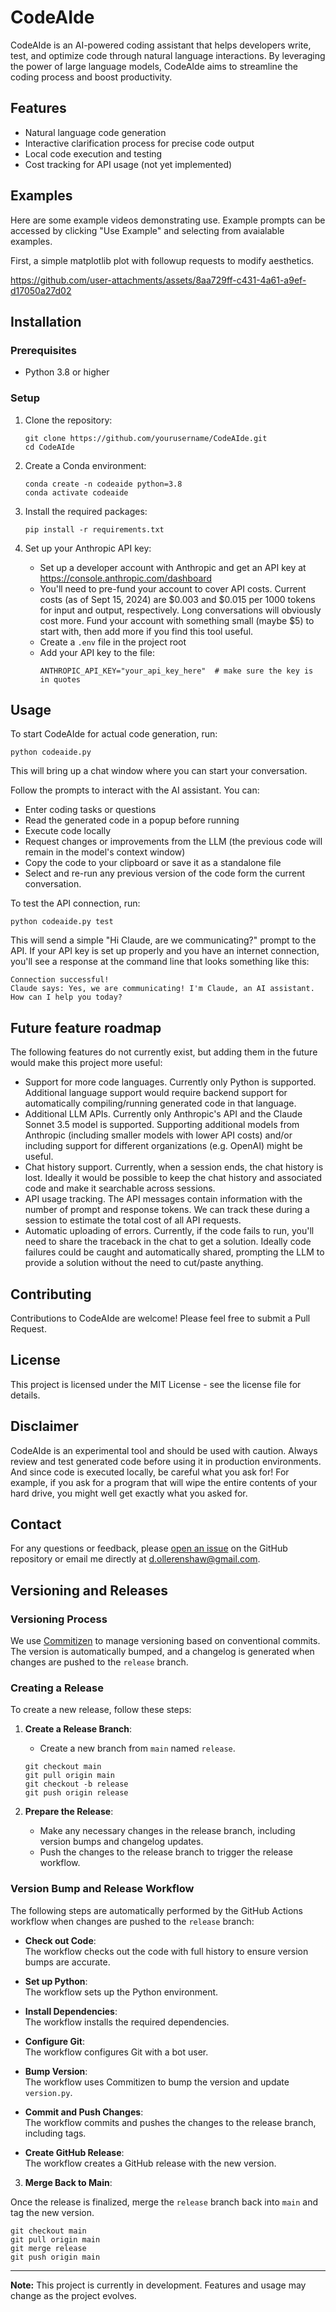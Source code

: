 # CodeAIde

CodeAIde is an AI-powered coding assistant that helps developers write, test, and optimize code through natural language interactions. By leveraging the power of large language models, CodeAIde aims to streamline the coding process and boost productivity.

## Features

- Natural language code generation
- Interactive clarification process for precise code output
- Local code execution and testing
- Cost tracking for API usage (not yet implemented)

## Examples

Here are some example videos demonstrating use. Example prompts can be accessed by clicking "Use Example" and selecting from avaialable examples.

First, a simple matplotlib plot with followup requests to modify aesthetics.  

https://github.com/user-attachments/assets/8aa729ff-c431-4a61-a9ef-d17050a27d02

## Installation

### Prerequisites

- Python 3.8 or higher

### Setup

1. Clone the repository:
   ```
   git clone https://github.com/yourusername/CodeAIde.git
   cd CodeAIde
   ```

2. Create a Conda environment:
   ```
   conda create -n codeaide python=3.8
   conda activate codeaide
   ```

3. Install the required packages:
   ```
   pip install -r requirements.txt
   ```

4. Set up your Anthropic API key:
   - Set up a developer account with Anthropic and get an API key at https://console.anthropic.com/dashboard
   - You'll need to pre-fund your account to cover API costs. Current costs (as of Sept 15, 2024) are $0.003 and $0.015 per 1000 tokens for input and output, respectively. Long conversations will obviously cost more. Fund your account with something small (maybe $5) to start with, then add more if you find this tool useful.
   - Create a `.env` file in the project root
   - Add your API key to the file:
     ```
     ANTHROPIC_API_KEY="your_api_key_here"  # make sure the key is in quotes
     ```

## Usage

To start CodeAIde for actual code generation, run:

```
python codeaide.py
```
This will bring up a chat window where you can start your conversation.

Follow the prompts to interact with the AI assistant. You can:
- Enter coding tasks or questions
- Read the generated code in a popup before running
- Execute code locally
- Request changes or improvements from the LLM (the previous code will remain in the model's context window)
- Copy the code to your clipboard or save it as a standalone file
- Select and re-run any previous version of the code form the current conversation.


To test the API connection, run:

```
python codeaide.py test
```
This will send a simple "Hi Claude, are we communicating?" prompt to the API. If your API key is set up properly and you have an internet connection, you'll see a response at the command line that looks something like this:
```
Connection successful!
Claude says: Yes, we are communicating! I'm Claude, an AI assistant. How can I help you today?
```

## Future feature roadmap

The following features do not currently exist, but adding them in the future would make this project more useful:

* Support for more code languages. Currently only Python is supported. Additional language support would require backend support for automatically compiling/running generated code in that language.
* Additional LLM APIs. Currently only Anthropic's API and the Claude Sonnet 3.5 model is supported. Supporting additional models from Anthropic (including smaller models with lower API costs) and/or including support for different organizations (e.g. OpenAI) might be useful.
* Chat history support. Currently, when a session ends, the chat history is lost. Ideally it would be possible to keep the chat history and associated code and make it searchable across sessions.
* API usage tracking. The API messages contain information with the number of prompt and response tokens. We can track these during a session to estimate the total cost of all API requests.
* Automatic uploading of errors. Currently, if the code fails to run, you'll need to share the traceback in the chat to get a solution. Ideally code failures could be caught and automatically shared, prompting the LLM to provide a solution without the need to cut/paste anything.

## Contributing

Contributions to CodeAIde are welcome! Please feel free to submit a Pull Request.

## License

This project is licensed under the MIT License - see the license file for details.

## Disclaimer

CodeAIde is an experimental tool and should be used with caution. Always review and test generated code before using it in production environments. And since code is executed locally, be careful what you ask for! For example, if you ask for a program that will wipe the entire contents of your hard drive, you might well get exactly what you asked for.

## Contact

For any questions or feedback, please [open an issue](https://github.com/dougollerenshaw/CodeAIde/issues) on the GitHub repository or email me directly at [d.ollerenshaw@gmail.com](mailto:d.ollerenshaw@gmail.com).

## Versioning and Releases

### Versioning Process

We use [Commitizen](https://commitizen-tools.github.io/commitizen/) to manage versioning based on conventional commits. The version is automatically bumped, and a changelog is generated when changes are pushed to the `release` branch.

### Creating a Release

To create a new release, follow these steps:

1. **Create a Release Branch**:
   - Create a new branch from `main` named `release`.

   ```
   git checkout main
   git pull origin main
   git checkout -b release
   git push origin release
   ```

2. **Prepare the Release**:
   - Make any necessary changes in the release branch, including version bumps and changelog updates.
   - Push the changes to the release branch to trigger the release workflow.

### Version Bump and Release Workflow

The following steps are automatically performed by the GitHub Actions workflow when changes are pushed to the `release` branch:

- **Check out Code**:  
  The workflow checks out the code with full history to ensure version bumps are accurate.
  
- **Set up Python**:  
  The workflow sets up the Python environment.
  
- **Install Dependencies**:  
  The workflow installs the required dependencies.
  
- **Configure Git**:  
  The workflow configures Git with a bot user.
  
- **Bump Version**:  
  The workflow uses Commitizen to bump the version and update `version.py`.
  
- **Commit and Push Changes**:  
  The workflow commits and pushes the changes to the release branch, including tags.
  
- **Create GitHub Release**:  
  The workflow creates a GitHub release with the new version.

3. **Merge Back to Main**:

Once the release is finalized, merge the `release` branch back into `main` and tag the new version.

   ```
   git checkout main
   git pull origin main
   git merge release
   git push origin main
   ```

---

**Note:** This project is currently in development. Features and usage may change as the project evolves.
